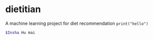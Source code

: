# dietitian
A machine learning project for diet recommendation
```print("hello")```


```bash
$Insha Hu mai
